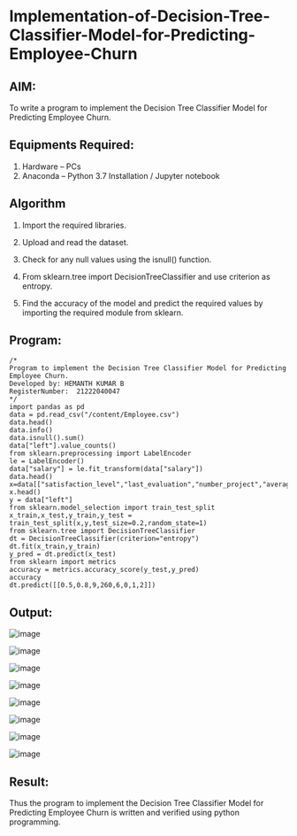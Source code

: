 # Implementation-of-Decision-Tree-Classifier-Model-for-Predicting-Employee-Churn

## AIM:
To write a program to implement the Decision Tree Classifier Model for Predicting Employee Churn.

## Equipments Required:
1. Hardware – PCs
2. Anaconda – Python 3.7 Installation / Jupyter notebook

## Algorithm
1. Import the required libraries.

2. Upload and read the dataset.

3. Check for any null values using the isnull() function.

4. From sklearn.tree import DecisionTreeClassifier and use criterion as entropy.

5. Find the accuracy of the model and predict the required values by importing the required module from sklearn.

## Program:
```
/*
Program to implement the Decision Tree Classifier Model for Predicting Employee Churn.
Developed by: HEMANTH KUMAR B
RegisterNumber:  21222040047
*/
import pandas as pd
data = pd.read_csv("/content/Employee.csv")
data.head()
data.info()
data.isnull().sum()
data["left"].value_counts()
from sklearn.preprocessing import LabelEncoder
le = LabelEncoder()
data["salary"] = le.fit_transform(data["salary"])
data.head()
x=data[["satisfaction_level","last_evaluation","number_project","average_montly_hours","time_spend_company","Work_accident","promotion_last_5years","salary"]]
x.head()
y = data["left"]
from sklearn.model_selection import train_test_split
x_train,x_test,y_train,y_test = train_test_split(x,y,test_size=0.2,random_state=1)
from sklearn.tree import DecisionTreeClassifier
dt = DecisionTreeClassifier(criterion="entropy")
dt.fit(x_train,y_train)
y_pred = dt.predict(x_test)
from sklearn import metrics
accuracy = metrics.accuracy_score(y_test,y_pred)
accuracy
dt.predict([[0.5,0.8,9,260,6,0,1,2]])
```

## Output:
![image](https://user-images.githubusercontent.com/116530537/204098749-10859744-83f6-4ffc-ad76-f3cee62f9da3.png)

![image](https://user-images.githubusercontent.com/116530537/204098780-b039d6ac-7be4-4edd-a5b0-70889041d107.png)

![image](https://user-images.githubusercontent.com/116530537/204098801-e45b6573-2bdc-4662-868a-ae7530301caa.png)

![image](https://user-images.githubusercontent.com/116530537/204098819-33f225f9-7234-4f2f-ac31-e960c04d2bd5.png)

![image](https://user-images.githubusercontent.com/116530537/204098848-f355c2a2-eb30-4fff-987b-b3fb9816dcca.png)

![image](https://user-images.githubusercontent.com/116530537/204098867-e74cdab2-3e58-4b78-8f91-55da281cfae6.png)

![image](https://user-images.githubusercontent.com/116530537/204098875-2080c7d3-8617-47af-8934-4ce572f344ff.png)

![image](https://user-images.githubusercontent.com/116530537/204098886-4bc02eff-e397-486e-8222-c2847673efbd.png)



## Result:
Thus the program to implement the  Decision Tree Classifier Model for Predicting Employee Churn is written and verified using python programming.
